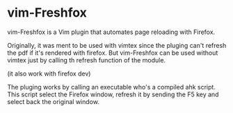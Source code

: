 # vim-Freshfox

vim-Freshfox is a Vim plugin that automates page reloading with Firefox.

Originally, it was ment to be used with vimtex since the pluging can't refresh the pdf if it's rendered with firefox.
But vim-Freshfox can be used without vimtex just by calling th refresh function of the module.

(it also work with firefox dev)

The pluging works by calling an executable who's a compiled ahk script. This script select the Firefox window, refresh it by sending the F5 key and select back the original window.
